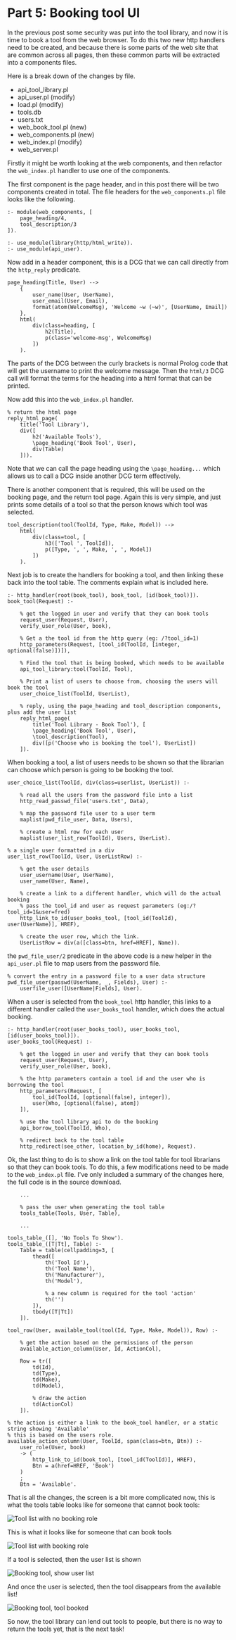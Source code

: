 # Part 5: Booking tool UI

In the previous post some security was put into the tool library, and now it is time to book a tool from the web browser. To do this two new http handlers need to be created, and because there is some parts of the web site that are common across all pages, then these common parts will be extracted into a components files.

Here is a break down of the changes by file.

- api_tool_library.pl
- api_user.pl (modify)
- load.pl (modify)
- tools.db
- users.txt
- web_book_tool.pl (new)
- web_components.pl (new)
- web_index.pl (modify)
- web_server.pl

Firstly it might be worth looking at the web components, and then refactor the `web_index.pl` handler to use one of the components.

The first component is the page header, and in this post there will be two components created in total. The file headers for the `web_components.pl` file looks like the following.

    :- module(web_components, [
        page_heading/4,
        tool_description/3
    ]).

    :- use_module(library(http/html_write)).
    :- use_module(api_user).

Now add in a header component, this is a DCG that we can call directly from the `http_reply` predicate.

    page_heading(Title, User) -->
        {
            user_name(User, UserName),
            user_email(User, Email),
            format(atom(WelcomeMsg), 'Welcome ~w (~w)', [UserName, Email])
        },
        html(
            div(class=heading, [
                h2(Title),
                p(class='welcome-msg', WelcomeMsg)
            ])
        ).

The parts of the DCG between the curly brackets is normal Prolog code that will get the username to print the welcome message. Then the `html/3` DCG call will format the terms for the heading into a html format that can be printed.

Now add this into the `web_index.pl` handler.

    % return the html page
    reply_html_page(
        title('Tool Library'),
        div([
            h2('Available Tools'),
            \page_heading('Book Tool', User),
            div(Table)
        ])).

Note that we can call the page heading using the `\page_heading...` which allows us to call a DCG inside another DCG term effectively.

There is another component that is required, this will be used on the booking page, and the return tool page. Again this is very simple, and just prints some details of a tool so that the person knows which tool was selected.

    tool_description(tool(ToolId, Type, Make, Model)) -->
        html(
            div(class=tool, [
                h3(['Tool ', ToolId]),
                p([Type, ', ', Make, ', ', Model])
            ])
        ).

Next job is to create the handlers for booking a tool, and then linking these back into the tool table. The comments explain what is included here.

    :- http_handler(root(book_tool), book_tool, [id(book_tool)]).
    book_tool(Request) :-

        % get the logged in user and verify that they can book tools
        request_user(Request, User),
        verify_user_role(User, book),

        % Get a the tool id from the http query (eg: /?tool_id=1)
        http_parameters(Request, [tool_id(ToolId, [integer, optional(false)])]),

        % Find the tool that is being booked, which needs to be available
        api_tool_library:tool(ToolId, Tool),

        % Print a list of users to choose from, choosing the users will book the tool
        user_choice_list(ToolId, UserList),

        % reply, using the page_heading and tool_description components, plus add the user list
        reply_html_page(
            title('Tool Library - Book Tool'), [
            \page_heading('Book Tool', User),
            \tool_description(Tool),
            div([p('Choose who is booking the tool'), UserList])
        ]).

When booking a tool, a list of users needs to be shown so that the librarian can choose which person is going to be booking the tool.

    user_choice_list(ToolId, div(class=userlist, UserList)) :-

        % read all the users from the password file into a list
        http_read_passwd_file('users.txt', Data),

        % map the password file user to a user term
        maplist(pwd_file_user, Data, Users),

        % create a html row for each user
        maplist(user_list_row(ToolId), Users, UserList).

    % a single user formatted in a div
    user_list_row(ToolId, User, UserListRow) :-

        % get the user details
        user_username(User, UserName),
        user_name(User, Name),

        % create a link to a different handler, which will do the actual booking
        % pass the tool_id and user as request parameters (eg:/?tool_id=1&user=fred)
        http_link_to_id(user_books_tool, [tool_id(ToolId), user(UserName)], HREF),

        % create the user row, which the link.
        UserListRow = div(a([class=btn, href=HREF], Name)).

the `pwd_file_user/2` predicate in the above code is a new helper in the `api_user.pl` file to map users from the password file.

    % convert the entry in a password file to a user data structure
    pwd_file_user(passwd(UserName, _, Fields), User) :-
        userfile_user([UserName|Fields], User).

When a user is selected from the `book_tool` http handler, this links to a different handler called the `user_books_tool` handler, which does the actual booking.

    :- http_handler(root(user_books_tool), user_books_tool, [id(user_books_tool)]).
    user_books_tool(Request) :-

        % get the logged in user and verify that they can book tools
        request_user(Request, User),
        verify_user_role(User, book),

        % the http parameters contain a tool id and the user who is borrowing the tool
        http_parameters(Request, [
            tool_id(ToolId, [optional(false), integer]),
            user(Who, [optional(false), atom])
        ]),

        % use the tool library api to do the booking
        api_borrow_tool(ToolId, Who),

        % redirect back to the tool table
        http_redirect(see_other, location_by_id(home), Request).

Ok, the last thing to do is to show a link on the tool table for tool librarians so that they can book tools. To do this, a few modifications need to be made to the `web_index.pl` file. I've only included a summary of the changes here, the full code is in the source download.

        ...

        % pass the user when generating the tool table
        tools_table(Tools, User, Table),

        ...

    tools_table_([], 'No Tools To Show').
    tools_table_([T|Tt], Table) :-
        Table = table(cellpadding=3, [
            thead([
                th('Tool Id'),
                th('Tool Name'),
                th('Manufacturer'),
                th('Model'),

                % a new column is required for the tool 'action'
                th('')
            ]),
            tbody([T|Tt])
        ]).

    tool_row(User, available_tool(tool(Id, Type, Make, Model)), Row) :-

        % get the action based on the permissions of the person
        available_action_column(User, Id, ActionCol),

        Row = tr([
            td(Id),
            td(Type),
            td(Make),
            td(Model),

            % draw the action
            td(ActionCol)
        ]).

    % the action is either a link to the book_tool handler, or a static string showing 'Available'
    % this is based on the users role.
    available_action_column(User, ToolId, span(class=btn, Btn)) :-
        user_role(User, book)
        -> (
            http_link_to_id(book_tool, [tool_id(ToolId)], HREF),
            Btn = a(href=HREF, 'Book')
        )
        ;
        Btn = 'Available'.

That is all the changes, the screen is a bit more complicated now, this is what the tools table looks like for someone that cannot book tools:

![Tool list with no booking role](images/tool_library_book_tool_no_role.PNG)

This is what it looks like for someone that can book tools

![Tool list with booking role](images/tool_library_book_tool_has_role.PNG)

If a tool is selected, then the user list is shown

![Booking tool, show user list](images/tool_library_book_tool_user_list.PNG)

And once the user is selected, then the tool disappears from the available list!

![Booking tool, tool booked](images/tool_library_book_tool_booked.PNG)

So now, the tool library can lend out tools to people, but there is no way to return the tools yet, that is the next task!
